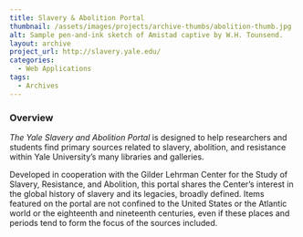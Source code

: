 ```yaml
---
title: Slavery & Abolition Portal
thumbnail: /assets/images/projects/archive-thumbs/abolition-thumb.jpg
alt: Sample pen-and-ink sketch of Amistad captive by W.H. Tounsend.
layout: archive
project_url: http://slavery.yale.edu/
categories:
  - Web Applications
tags:
  - Archives
---
```


### Overview

*The Yale Slavery and Abolition Portal* is designed to help researchers and students find primary sources related to slavery, abolition, and resistance within Yale University’s many libraries and galleries.

Developed in cooperation with the Gilder Lehrman Center for the Study of Slavery, Resistance, and Abolition, this portal shares the Center’s interest in the global history of slavery and its legacies, broadly defined. Items featured on the portal are not confined to the United States or the Atlantic world or the eighteenth and nineteenth centuries, even if these places and periods tend to form the focus of the sources included.